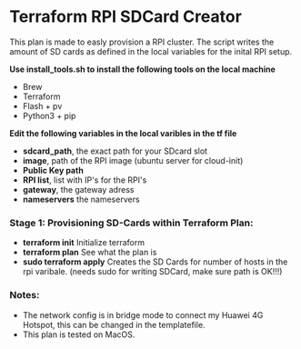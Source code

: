 # Terraform RPI SDCard Creator
This plan is made to easly provision a RPI cluster. The script writes the amount of SD cards as defined in the local variables for the inital RPI setup.

**Use install_tools.sh to install the following tools on the local machine**
- Brew
- Terraform
- Flash + pv
- Python3 + pip

**Edit the following variables in the local varibles in the tf file**
- **sdcard_path**, the exact path for your SDcard slot
- **image**, path of the RPI image (ubuntu server for cloud-init)
- **Public Key path**
- **RPI list**, list with IP's for the RPI's
- **gateway**, the gateway adress
- **nameservers** the nameservers

### Stage 1: Provisioning SD-Cards within Terraform Plan:

* **terraform init**    Initialize terraform
* **terraform plan**    See what the plan is
* **sudo terraform apply**   Creates the SD Cards for number of hosts in the rpi varibale. (needs sudo for writing SDCard, make sure path is OK!!!)

### Notes:
- The network config is in bridge mode to connect my Huawei 4G Hotspot, this can be changed in the templatefile.
- This plan is tested on MacOS.